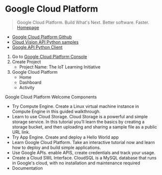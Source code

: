 # Google Cloud Platform

> Google Cloud Platform. Build What's Next. Better software. Faster. [Homepage](https://cloud.google.com/)

- [Google Cloud Platform Github](https://github.com/GoogleCloudPlatform)
- [Cloud Vision API Python samples](https://github.com/GoogleCloudPlatform/python-docs-samples)
- [Google API Python Client](https://github.com/google/google-api-python-client)

1. Go to [Google Cloud Platform Console](https://console.cloud.google.com/)
2. Create Project
   - Project Name: The IoT Learning Initiative
3. Google Cloud Platform
   - Home
   - Dashboard
   - Activity

Google Cloud Platform Welcome Components

- Try Compute Engine. Create a Linux virtual machine instance in Compute Engine in this guided walkthrough.
- Learn to use Cloud Storage. Cloud Storage is a powerful and simple storage service. In this tutorial you’ll learn the basics by creating a storage bucket, and then uploading and sharing a sample file as a public URL link.
- Try App Engine. Create and deploy a Hello World app
- Learn Google Cloud Platform. Take an interactive tutorial now and learn how to deploy and build simple applications.
- Use Google APIs. enable APIS, create credentials and track your usage.
- Create a Cloud SWL Interface. CloudSQL is a MySQL database that runs in Google's cloud, with no installation and maintenance required
- Documentation
